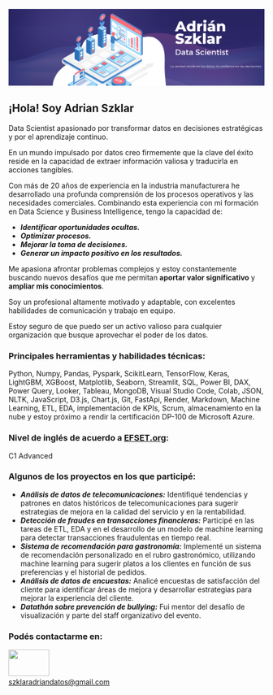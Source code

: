 ![](Imagen_portada.png)

## ¡Hola! Soy Adrian Szklar ‍

Data Scientist apasionado por transformar datos en decisiones estratégicas y por el aprendizaje continuo.

En un mundo impulsado por datos creo firmemente que la clave del éxito reside en la capacidad de extraer información valiosa y traducirla en acciones tangibles.

Con más de 20 años de experiencia en la industria manufacturera he desarrollado una profunda comprensión de los procesos operativos y las necesidades comerciales. Combinando esta experiencia con mi formación en Data Science y Business Intelligence, tengo la capacidad de:

- **_Identificar oportunidades ocultas._**
- **_Optimizar procesos._**
- **_Mejorar la toma de decisiones._**
- **_Generar un impacto positivo en los resultados._**

Me apasiona afrontar problemas complejos y estoy constantemente buscando nuevos desafíos que me permitan **aportar valor significativo** y **ampliar mis conocimientos**.

Soy un profesional altamente motivado y adaptable, con excelentes habilidades de comunicación y trabajo en equipo.

Estoy seguro de que puedo ser un activo valioso para cualquier organización que busque aprovechar el poder de los datos.

### Principales herramientas y habilidades técnicas:

Python, Numpy, Pandas, Pyspark, ScikitLearn, TensorFlow, Keras, LightGBM, XGBoost, Matplotlib, Seaborn, Streamlit, SQL, Power BI, DAX, Power Query, Looker, Tableau, MongoDB, Visual Studio Code, Colab, JSON, NLTK, JavaScript, D3.js, Chart.js, Git, FastApi, Render, Markdown, Machine Learning, ETL, EDA, implementación de KPIs, Scrum, almacenamiento en la nube y estoy próximo a rendir la certificación DP-100 de Microsoft Azure.

### Nivel de inglés de acuerdo a [EFSET.org](https://www.efset.org/es/):

C1 Advanced

### Algunos de los proyectos en los que participé:

- **_Análisis de datos de telecomunicaciones:_** Identifiqué tendencias y patrones en datos históricos de telecomunicaciones para sugerir estrategias de mejora en la calidad del servicio y en la rentabilidad. 
- **_Detección de fraudes en transacciones financieras:_** Participé en las tareas de ETL, EDA y en el desarrollo de un modelo de machine learning para detectar transacciones fraudulentas en tiempo real.  
- **_Sistema de recomendación para gastronomía:_** Implementé un sistema de recomendación personalizado en el rubro gastronómico, utilizando machine learning para sugerir platos a los clientes en función de sus preferencias y el historial de pedidos.  
- **_Análisis de datos de encuestas:_** Analicé encuestas de satisfacción del cliente para identificar áreas de mejora y desarrollar estrategias para mejorar la experiencia del cliente.
- **_Datathón sobre prevención de bullying:_** Fui mentor del desafío de visualización y parte del staff organizativo del evento.

### Podés contactarme en:  
[<img src="https://1000marcas.net/wp-content/uploads/2020/01/Logo-Linkedin-500x313.png" width="80" height="52">](https://www.linkedin.com/in/adrian-szklar/)   
szklaradriandatos@gmail.com

 
